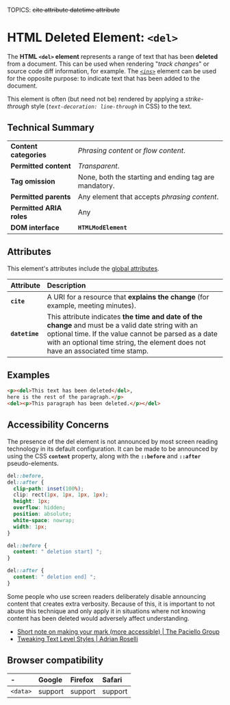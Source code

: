 TOPICS: <del>
        <del> cite attribute
        <del> datetime attribute

# HTML Deleted Element: `<del>`

The **HTML `<del>` element** represents a range of text that has been **deleted** from a document.
This can be used when rendering "*track changes*" or source code diff information, for example.
The *[`<ins>`](/en/webfrontend/<ins>)* element can be used for the opposite purpose:
to indicate text that has been added to the document.

This element is often (but need not be) rendered by applying a
*strike-through* style (*`text-decoration: line-through`* in CSS) to the text.

## Technical Summary

|  |  |
| :-- | :-- |
| **Content categories** | *Phrasing content* or *flow content*. |
| **Permitted content**| *Transparent*. |
| **Tag omission** | None, both the starting and ending tag are mandatory. |
| **Permitted parents** | Any element that accepts *phrasing content*. |
| **Permitted ARIA roles**| Any |
| **DOM interface** | **`HTMLModElement`** |

## Attributes

This element's attributes include the [global attributes](/en/webfrontend/HTML_Global_Attributes).

| Attribute | Description |
| :-- | :-- |
| **`cite`** | A URI for a resource that **explains the change** (for example, meeting minutes). |
| **`datetime`** | This attribute indicates **the time and date of the change** and must be a valid date string with an optional time. If the value cannot be parsed as a date with an optional time string, the element does not have an associated time stamp. |

## Examples

```html
<p><del>This text has been deleted</del>,
here is the rest of the paragraph.</p>
<del><p>This paragraph has been deleted.</p></del>
```

## Accessibility Concerns

The presence of the del element is not announced by most screen reading technology in its default
configuration. It can be made to be announced by using the CSS **`content`** property, along
with the **`::before`** and **`::after`** pseudo-elements.

```css
del::before,
del::after {
  clip-path: inset(100%);
  clip: rect(1px, 1px, 1px, 1px);
  height: 1px;
  overflow: hidden;
  position: absolute;
  white-space: nowrap;
  width: 1px;
}

del::before {
  content: " deletion start] ";
}

del::after {
  content: " deletion end] ";
}
```

Some people who use screen readers deliberately disable announcing content that creates extra
verbosity. Because of this, it is important to not abuse this technique and only apply it in
situations where not knowing content has been deleted would adversely affect understanding.

- [Short note on making your mark (more accessible) | The Paciello Group](https://developer.paciellogroup.com/blog/2017/12/short-note-on-making-your-mark-more-accessible/)
- [Tweaking Text Level Styles | Adrian Roselli](http://adrianroselli.com/2017/12/tweaking-text-level-styles.html)

## Browser compatibility

| - | Google | Firefox | Safari |
| :--- | :--- | :--- | :--- |
| `<data>`  | support | support | support |
